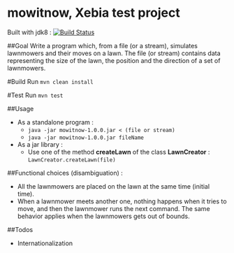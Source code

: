 # mowitnow, Xebia test project

Built with jdk8 : [![Build Status](https://travis-ci.org/Eaque/mowitnow.svg?branch=master)](https://travis-ci.org/Eaque/mowitnow)

##Goal
Write a program which, from a file (or a stream), simulates lawnmowers and their moves on a lawn.
The file (or stream) contains data representing the size of the lawn, the position and the direction of a set of lawnmowers. 

#Build
Run `mvn clean install`

#Test
Run `mvn test`

##Usage
* As a standalone program :
  * `java -jar mowitnow-1.0.0.jar < (file or stream)`
  * `java -jar mowitnow-1.0.0.jar fileName`
* As a jar library :
  * Use one of the method **createLawn** of the class **LawnCreator** : `LawnCreator.createLawn(file)`

##Functional choices (disambiguation) :

* All the lawnmowers are placed on the lawn at the same time (initial time). 
* When a lawnmower meets another one, nothing happens when it tries to move, and then the lawnmower runs the next command. The same behavior applies when the lawnmowers gets out of bounds.

##Todos

* Internationalization